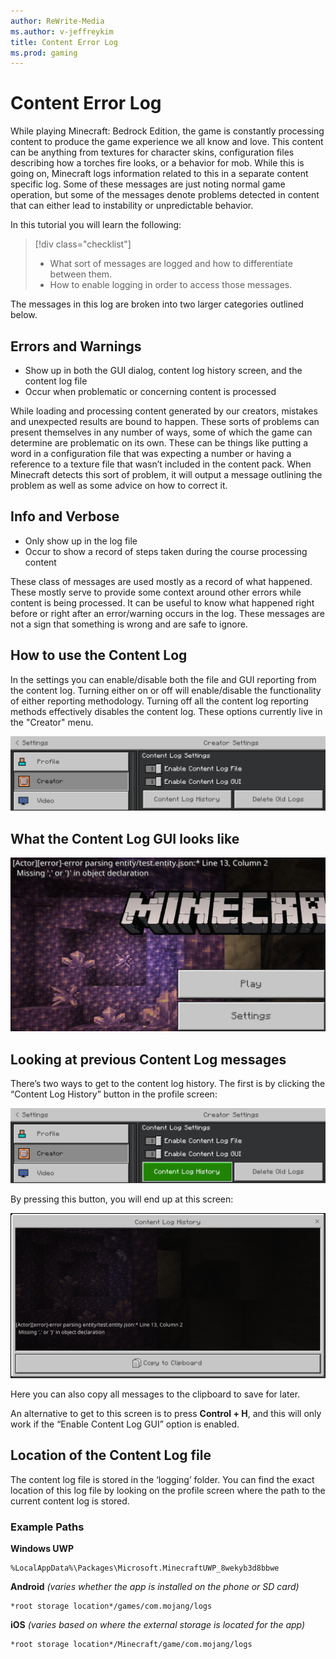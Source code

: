 ```yaml
---
author: ReWrite-Media
ms.author: v-jeffreykim
title: Content Error Log
ms.prod: gaming
---
```


# Content Error Log

While playing Minecraft: Bedrock Edition, the game is constantly processing content to produce the game experience we all know and love. This content can be anything from textures for character skins, configuration files describing how a torches fire looks, or a behavior for mob. While this is going on, Minecraft logs information related to this in a separate content specific log. Some of these messages are just noting normal game operation, but some of the messages denote problems detected in content that can either lead to instability or unpredictable behavior.

In this tutorial you will learn the following:

> [!div class="checklist"]
>
> - What sort of messages are logged and how to differentiate between them.
> - How to enable logging in order to access those messages.

The messages in this log are broken into two larger categories outlined below.

## Errors and Warnings

- Show up in both the GUI dialog, content log history screen, and the content log file
- Occur when problematic or concerning content is processed

While loading and processing content generated by our creators, mistakes and unexpected results are bound to happen. These sorts of problems can present themselves in any number of ways, some of which the game can determine are problematic on its own. These can be things like putting a word in a configuration file that was expecting a number or having a reference to a texture file that wasn’t included in the content pack. When Minecraft detects this sort of problem, it will output a message outlining the problem as well as some advice on how to correct it.

## Info and Verbose

- Only show up in the log file
- Occur to show a record of steps taken during the course processing content

These class of messages are used mostly as a record of what happened. These mostly serve to provide some context around other errors while content is being processed. It can be useful to know what happened right before or right after an error/warning occurs in the log. These messages are not a sign that something is wrong and are safe to ignore.

## How to use the Content Log

In the settings you can enable/disable both the file and GUI reporting from the content log. Turning either on or off will enable/disable the functionality of either reporting methodology. Turning off all the content log reporting methods effectively disables the content log. These options currently live in the "Creator" menu.

![Options to enable error log](Media/ContentErrorLog/enablecontentlog.png)

## What the Content Log GUI looks like

![Error log GUI when an error occurs](Media/ContentErrorLog/gui.png)

## Looking at previous Content Log messages

There’s two ways to get to the content log history. The first is by clicking the “Content Log History” button in the profile screen:

![Button to view the error log history](Media/ContentErrorLog/historyaccess.png)

By pressing this button, you will end up at this screen:

![Error log history](Media/ContentErrorLog/history.png)

Here you can also copy all messages to the clipboard to save for later.

An alternative to get to this screen is to press **Control + H**, and this will only work if the “Enable Content Log GUI” option is enabled.

## Location of the Content Log file

The content log file is stored in the ‘logging’ folder. You can find the exact location of this log file by looking on the profile screen where the path to the current content log is stored.

### Example Paths

**Windows UWP**

```
%LocalAppData%\Packages\Microsoft.MinecraftUWP_8wekyb3d8bbwe
```

**Android** *(varies whether the app is installed on the phone or SD card)*

```
*root storage location*/games/com.mojang/logs
```

**iOS** *(varies based on where the external storage is located for the app)*

```
*root storage location*/Minecraft/game/com.mojang/logs
```